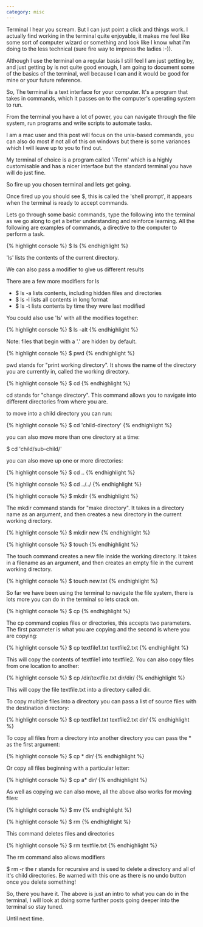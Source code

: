 ```yaml
---
category: misc
---
```


Terminal I hear you scream. But I can just point a click and things work. I actually find working in the terminal quite enjoyable, it makes me feel like some sort of computer wizard or something and look like I know what i'm doing to the less technical (sure fire way to impress the ladies :-)).

Although I use the terminal on a regular basis I still feel I am just getting by, and just getting by is not quite good enough, I am going to document some of the basics of the terminal, well because I can and it would be good for mine or your future reference.

So, The terminal is a text interface for your computer. It's a program that takes in commands, which it passes on to the computer's operating system to run.

From the terminal you have a lot of power, you can navigate through the file system, run programs and write scripts to automate tasks.

I am a mac user and this post will focus on the unix-based commands, you can also do most if not all of this on windows but there is some variances which I will leave up to you to find out.

My terminal of choice is a program called 'iTerm' which is a highly customisable and has a nicer interface but the standard terminal you have will do just fine.

So fire up you chosen terminal and lets get going.

Once fired up you should see $, this is called the 'shell prompt', it appears when the terminal is ready to accept commands.

Lets go through some basic commands, type the following into the terminal as we go along to get a better understanding and reinforce learning. All the following are examples of commands, a directive to the computer to perform a task.

{% highlight console %}
$ ls
{% endhighlight %}

'ls' lists the contents of the current directory.

We can also pass a modifier to give us different results

There are a few more modifiers for ls

- $ ls -a lists contents, including hidden files and directories
- $ ls -l lists all contents in long format
- $ ls -t lists contents by time they were last modified

You could also use 'ls' with all the modifies together:

{% highlight console %}
$ ls -alt
{% endhighlight %}

Note: files that begin with a '.' are hidden by default.

{% highlight console %}
$ pwd
{% endhighlight %}

pwd stands for "print working directory". It shows the name of the directory you are currently in, called the working directory.

{% highlight console %}
$ cd
{% endhighlight %}

cd stands for "change directory". This command allows you to navigate into different directories from where you are.

to move into a child directory you can run:

{% highlight console %}
$ cd 'child-directory'
{% endhighlight %}

you can also move more than one directory at a time:

$ cd 'child/sub-child/'

you can also move up one or more directories:

{% highlight console %}
$ cd ..
{% endhighlight %}

{% highlight console %}
$ cd ../../
{% endhighlight %}

{% highlight console %}
$ mkdir
{% endhighlight %}

The mkdir command stands for "make directory". It takes in a directory name as an argument, and then creates a new directory in the current working directory.

{% highlight console %}
$ mkdir new
{% endhighlight %}

{% highlight console %}
$ touch
{% endhighlight %}

The touch command creates a new file inside the working directory. It takes in a filename as an argument, and then creates an empty file in the current working directory.

{% highlight console %}
$ touch new.txt
{% endhighlight %}

So far we have been using the terminal to navigate the file system, there is lots more you can do in the terminal so lets crack on.

{% highlight console %}
$ cp
{% endhighlight %}

The cp command copies files or directories, this accepts two parameters. The first parameter is what you are copying and the second is where you are copying:

{% highlight console %}
$ cp textfile1.txt textfile2.txt
{% endhighlight %}

This will copy the contents of textfile1 into textfile2. You can also copy files from one location to another:

{% highlight console %}
$ cp /dir/textfile.txt dir/dir/
{% endhighlight %}

This will copy the file textfile.txt into a directory called dir.

To copy multiple files into a directory you can pass a list of source files with the destination directory:

{% highlight console %}
$ cp textfile1.txt textfile2.txt dir/
{% endhighlight %}

To copy all files from a directory into another directory you can pass the * as the first argument:

{% highlight console %}
$ cp * dir/
{% endhighlight %}

Or copy all files beginning with a particular letter:

{% highlight console %}
$ cp a* dir/
{% endhighlight %}

As well as copying we can also move, all the above also works for moving files:

{% highlight console %}
$ mv
{% endhighlight %}

{% highlight console %}
$ rm
{% endhighlight %}

This command deletes files and directories

{% highlight console %}
$ rm textfile.txt
{% endhighlight %}

The rm command also allows modifiers

$ rm -r the r stands for recursive and is used to delete a directory and all of it's child directories. Be warned with this one as there is no undo button once you delete something!

So, there you have it. The above is just an intro to what you can do in the terminal, I will look at doing some further posts going deeper into the terminal so stay tuned.

Until next time.
